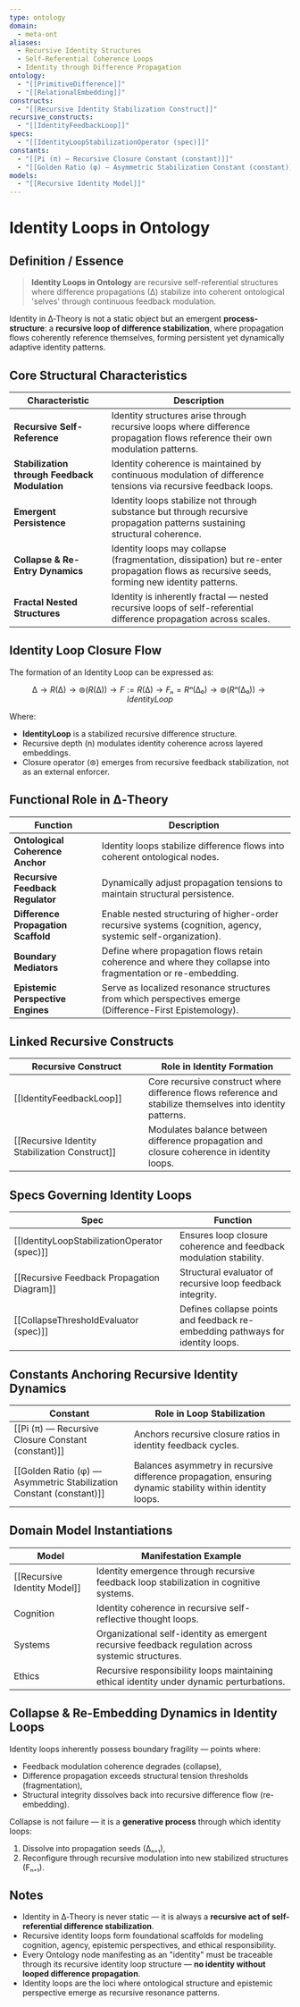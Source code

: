 ```yaml
---
type: ontology
domain:
  - meta-ont
aliases:
  - Recursive Identity Structures
  - Self-Referential Coherence Loops
  - Identity through Difference Propagation
ontology:
  - "[[PrimitiveDifference]]"
  - "[[RelationalEmbedding]]"
constructs:
  - "[[Recursive Identity Stabilization Construct]]"
recursive_constructs:
  - "[[IdentityFeedbackLoop]]"
specs:
  - "[[IdentityLoopStabilizationOperator (spec)]]"
constants:
  - "[[Pi (π) — Recursive Closure Constant (constant)]]"
  - "[[Golden Ratio (φ) — Asymmetric Stabilization Constant (constant)]]"
models:
  - "[[Recursive Identity Model]]"
---
```


# Identity Loops in Ontology

## Definition / Essence

> **Identity Loops in Ontology** are recursive self-referential structures where difference propagations (∆) stabilize into coherent ontological 'selves' through continuous feedback modulation.

Identity in ∆‑Theory is not a static object but an emergent **process-structure**: a **recursive loop of difference stabilization**, where propagation flows coherently reference themselves, forming persistent yet dynamically adaptive identity patterns.

## Core Structural Characteristics

| Characteristic                     | Description |
|------------------------------------|-------------|
| **Recursive Self-Reference**        | Identity structures arise through recursive loops where difference propagation flows reference their own modulation patterns. |
| **Stabilization through Feedback Modulation** | Identity coherence is maintained by continuous modulation of difference tensions via recursive feedback loops. |
| **Emergent Persistence**            | Identity loops stabilize not through substance but through recursive propagation patterns sustaining structural coherence. |
| **Collapse & Re-Entry Dynamics**    | Identity loops may collapse (fragmentation, dissipation) but re-enter propagation flows as recursive seeds, forming new identity patterns. |
| **Fractal Nested Structures**       | Identity is inherently fractal — nested recursive loops of self-referential difference propagation across scales. |

## Identity Loop Closure Flow

The formation of an Identity Loop can be expressed as:

$$
∆ \rightarrow R(∆) \rightarrow ⊚(R(∆)) \rightarrow F := R(∆) \rightarrow Fₙ = Rⁿ(∆₀) \rightarrow ⊚(Rⁿ(∆₀)) \rightarrow IdentityLoop
$$

Where:
- **IdentityLoop** is a stabilized recursive difference structure.
- Recursive depth (n) modulates identity coherence across layered embeddings.
- Closure operator (⊚) emerges from recursive feedback stabilization, not as an external enforcer.

## Functional Role in ∆‑Theory

| Function                           | Description |
|------------------------------------|-------------|
| **Ontological Coherence Anchor**    | Identity loops stabilize difference flows into coherent ontological nodes. |
| **Recursive Feedback Regulator**    | Dynamically adjust propagation tensions to maintain structural persistence. |
| **Difference Propagation Scaffold** | Enable nested structuring of higher-order recursive systems (cognition, agency, systemic self-organization). |
| **Boundary Mediators**              | Define where propagation flows retain coherence and where they collapse into fragmentation or re-embedding. |
| **Epistemic Perspective Engines**   | Serve as localized resonance structures from which perspectives emerge (Difference-First Epistemology). |


## Linked Recursive Constructs

| Recursive Construct                 | Role in Identity Formation |
|-------------------------------------|----------------------------|
| [[IdentityFeedbackLoop]]            | Core recursive construct where difference flows reference and stabilize themselves into identity patterns. |
| [[Recursive Identity Stabilization Construct]] | Modulates balance between difference propagation and closure coherence in identity loops. |

## Specs Governing Identity Loops

| Spec                                | Function |
|-------------------------------------|---------|
| [[IdentityLoopStabilizationOperator (spec)]] | Ensures loop closure coherence and feedback modulation stability. |
| [[Recursive Feedback Propagation Diagram]] | Structural evaluator of recursive loop feedback integrity. |
| [[CollapseThresholdEvaluator (spec)]] | Defines collapse points and feedback re-embedding pathways for identity loops. |

## Constants Anchoring Recursive Identity Dynamics

| Constant                             | Role in Loop Stabilization |
|-------------------------------------|----------------------------|
| [[Pi (π) — Recursive Closure Constant (constant)]] | Anchors recursive closure ratios in identity feedback cycles. |
| [[Golden Ratio (φ) — Asymmetric Stabilization Constant (constant)]] | Balances asymmetry in recursive difference propagation, ensuring dynamic stability within identity loops. |

## Domain Model Instantiations

| Model                                | Manifestation Example |
|-------------------------------------|----------------------|
| [[Recursive Identity Model]]        | Identity emergence through recursive feedback loop stabilization in cognitive systems. |
| Cognition                           | Identity coherence in recursive self-reflective thought loops. |
| Systems                             | Organizational self-identity as emergent recursive feedback regulation across systemic structures. |
| Ethics                              | Recursive responsibility loops maintaining ethical identity under dynamic perturbations. |


## Collapse & Re-Embedding Dynamics in Identity Loops

Identity loops inherently possess boundary fragility — points where:
- Feedback modulation coherence degrades (collapse),
- Difference propagation exceeds structural tension thresholds (fragmentation),
- Structural integrity dissolves back into recursive difference flow (re-embedding).

Collapse is not failure — it is a **generative process** through which identity loops:
1. Dissolve into propagation seeds (∆ₙ₊₁),
2. Reconfigure through recursive modulation into new stabilized structures (Fₙ₊₁).

## Notes
- Identity in ∆‑Theory is never static — it is always a **recursive act of self-referential difference stabilization**.
- Recursive identity loops form foundational scaffolds for modeling cognition, agency, epistemic perspectives, and ethical responsibility.
- Every Ontology node manifesting as an "identity" must be traceable through its recursive identity loop structure — **no identity without looped difference propagation**.
- Identity loops are the loci where ontological structure and epistemic perspective emerge as recursive resonance patterns.

